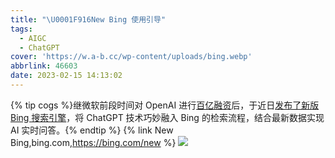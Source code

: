 ```yaml
---
title: "\U0001F916New Bing 使用引导"
tags:
  - AIGC
  - ChatGPT
cover: 'https://w.a-b.cc/wp-content/uploads/bing.webp'
abbrlink: 46603
date: 2023-02-15 14:13:02
---
```

{% tip cogs %}继微软前段时间对 OpenAI 进行[百亿融资](https://blogs.microsoft.com/blog/2023/01/23/microsoftandopenaiextendpartnership/)后，于近日[发布了新版 Bing 搜索引擎](https://youtu.be/rOeRWRJ16yY)，将 ChatGPT 技术巧妙融入 Bing 的检索流程，结合最新数据实现 AI 实时问答。{% endtip %}
{% link New Bing,bing.com,https://bing.com/new %}
![](https://a-b.cc/wp-content/uploads/Introducing-Bing.webp)
